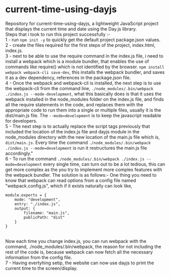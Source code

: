 # current-time-using-dayjs
Repository for current-time-using-dayjs, a lightweight JavaScript project that displays the current time and date using the Day.js library. </br>
Steps that i took to run this project successfully :- </br>
1 - run ```npm init -y``` to quickly get the default project package.json values. </br>
2 - create the files required for the first steps of the project, index.html, index.js. </br>
3 - next to be able to use the require command in the index.js file, i need to install a webpack which is a module bundler, that enables the use of commands like require() which is not identified by the browser. ```npm install webpack webpack-cli save-dev```, this installs the webpack bundler, and saves it as a dev dependency, references in the package.json file. </br>
4 - Once the webpack and webpack-cli is installed, the next step is to use the webpack-cli from the command line, ```./node_modules/.bin/webpack ./index.js --mode-development```, what this basically does is that it uses the webpack installed in the node_modules folder on the index.js file, and finds all the require statements in the code, and replaces them with the appropriate code to run them into a single or multiple files, usually it is the dist/main.js file. The ```--mode=development``` is to keep the javascript readable for developers.</br>
5 - The next step is to actually replace the script tags previously that included the location of the index.js file and dayjs module in the node_modules directory with the new location of the main.js file which is, ```dist/main.js```. Every time the command ```./node_modules/.bin/webpack ./index.js --mode=development``` is run it restructures the main.js file accordingly." </br>
6 - To run the command ```./node_modules/.bin/webpack ./index.js --mode=development``` every single time, can turn out to be a lot tedious, this can get more complex as the you try to implement more complex features with the webpack bundler. The solution is as follows:- One thing you need to know that webpack can read options from a config file named "webpack.config.js", which if it exists naturally can look like,  </br>
```
module.exports = {
    mode: "development",
    entry: "./index.js",
    output: {
        filename: "main.js",
        publicPath: "dist"
    }
}
```
</br> Now each time you change index.js, you can run webpack with the command, ./node_modules/.bin/webpack, the reason for not including the rest of the code is, because webpack can now fetch all the necessary information from the config file.</br>
7 - Having evertyhing setip, the website can now use dayjs to print the current time to the screen/display. </br>


